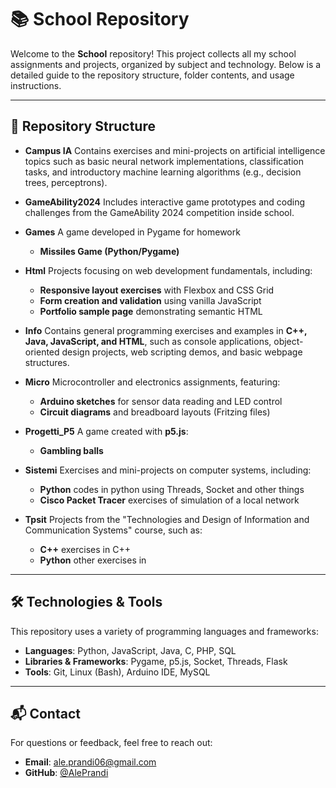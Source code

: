 # 📚 School Repository

Welcome to the **School** repository! This project collects all my school assignments and projects, organized by subject and technology. Below is a detailed guide to the repository structure, folder contents, and usage instructions.

---

## 📁 Repository Structure

* **Campus IA**
  Contains exercises and mini-projects on artificial intelligence topics such as basic neural network implementations, classification tasks, and introductory machine learning algorithms (e.g., decision trees, perceptrons).

* **GameAbility2024**
  Includes interactive game prototypes and coding challenges from the GameAbility 2024 competition inside school.
* **Games**
  A game developed in Pygame for homework

  * **Missiles Game (Python/Pygame)**

* **Html**
  Projects focusing on web development fundamentals, including:

  * **Responsive layout exercises** with Flexbox and CSS Grid
  * **Form creation and validation** using vanilla JavaScript
  * **Portfolio sample page** demonstrating semantic HTML

* **Info**
  Contains general programming exercises and examples in **C++, Java, JavaScript, and HTML**, such as console applications,
  object-oriented design projects, web scripting demos, and basic webpage structures.
  
* **Micro**
  Microcontroller and electronics assignments, featuring:

  * **Arduino sketches** for sensor data reading and LED control
  * **Circuit diagrams** and breadboard layouts (Fritzing files)

* **Progetti\_P5**
  A game created with **p5.js**:

  * **Gambling balls**

* **Sistemi**
  Exercises and mini-projects on computer systems, including:

  * **Python** codes in python using Threads, Socket and other things
  * **Cisco Packet Tracer** exercises of simulation of a local network

* **Tpsit**
  Projects from the "Technologies and Design of Information and Communication Systems" course, such as:

  * **C++** exercises in C++
  * **Python** other exercises in 

---

## 🛠️ Technologies & Tools

This repository uses a variety of programming languages and frameworks:

* **Languages**: Python, JavaScript, Java, C, PHP, SQL
* **Libraries & Frameworks**: Pygame, p5.js, Socket, Threads, Flask
* **Tools**: Git, Linux (Bash), Arduino IDE, MySQL

---

## 📬 Contact

For questions or feedback, feel free to reach out:

* **Email**: [ale.prandi06@gmail.com](mailto:ale.prandi06@gmail.com)
* **GitHub**: [@AlePrandi](https://github.com/AlePrandi)
